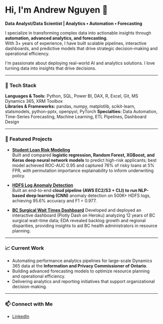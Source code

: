 # Hi, I'm Andrew Nguyen 👋  

**Data Analyst/Data Scientist | Analytics • Automation • Forecasting**

I specialize in transforming complex data into actionable insights through **automation, advanced analytics, and forecasting**.  
With 3+ years of experience, I have built scalable pipelines, interactive dashboards, and predictive models that drive strategic decision-making and operational efficiency.

I'm passionate about deploying real-world AI and analytics solutions. I love turning data into insights that drive decisions.

---

### 🔧 **Tech Stack**
**Languages & Tools:** Python, SQL, Power BI, DAX, R, Excel, Git, MS Dynamics 365, XRM Toolbox  
**Libraries & Frameworks:** pandas, numpy, matplotlib, scikit-learn, statsmodels, python-pptx, openpyxl, PyTorch 
**Specialties:** Data Automation, Time-Series Forecasting, Machine Learning, ETL Pipelines, Dashboard Design  

---

### 📌 **Featured Projects**

- [**Student Loan Risk Modeling**](https://github.com/andrew-ng1/student_loan_risk_modelling)  
  Built and compared **logistic regression, Random Forest, XGBoost, and Keras deep neural network models** to predict high-risk applicants; best model achieved ROC-AUC 0.95 and captured 76% of risky loans at 5% FPR, with permutation importance explainability to inform underwriting policy.

- [**HDFS Log Anomaly Detection**](https://github.com/andrew-ng1/hdfs_log_anomaly_detection_oncloud)  
  Built an end-to-end **cloud pipeline (AWS EC2/S3 + CLI) to run NLP-based deep learning (CNN)** anomaly detection on 500K+ HDFS logs, achieving 95.6% accuracy and F1 = 0.977.
  
- [**BC Surgical Wait Times Dashboard**](https://github.com/andrew-ng1/bc-surgical-wait-times-dashboard) 
  Developed and deployed an interactive dashboard (Plotly Dash on Heroku) analyzing 12 years of BC surgical wait-time data; EDA revealed backlog growth and regional disparities, providing insights to aid BC health administrators in resource planning.

---

### 📈 **Current Work**
- Automating performance analytics pipelines for large-scale Dynamics 365 data at the **Information and Privacy Commissioner of Ontario**.  
- Building advanced forecasting models to optimize resource planning and operational efficiency.  
- Delivering analytics and reporting initiatives that support organizational decision-making.

---

### 📫 **Connect with Me**
- [LinkedIn](https://www.linkedin.com/in/andrewng-an)
